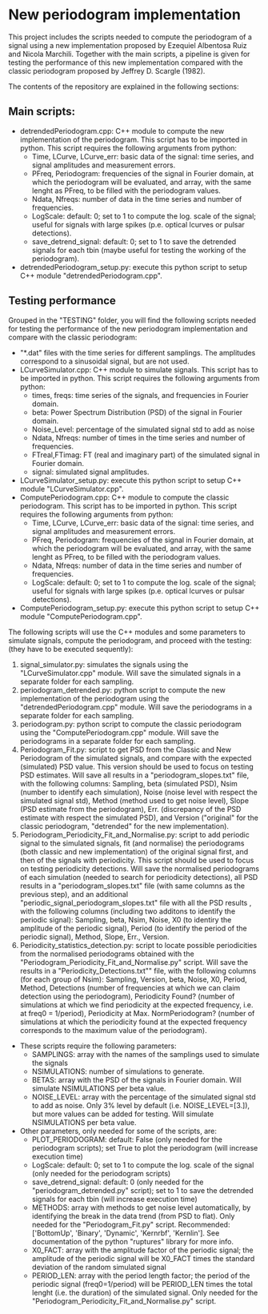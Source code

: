 # New periodogram implementation

This project includes the scripts needed to compute the periodogram of a signal using a new implementation proposed by Ezequiel Albentosa Ruiz and Nicola Marchili. Together with the main scripts, a pipeline is given for testing the performance of this new implementation compared with the classic periodogram proposed by Jeffrey D. Scargle (1982).

The contents of the repository are explained in the following sections:

## Main scripts:
- detrendedPeriodogram.cpp: C++ module to compute the new implementation of the periodogram. This script has to be imported in python. This script requires the following arguments from python:
  - Time, LCurve, LCurve_err: basic data of the signal: time series, and signal amplitudes and measurement errors.
  - PFreq, Periodogram: frequencies of the signal in Fourier domain, at which the periodogram will be evaluated, and array, with the same lenght as PFreq, to be filled with the periodogram values.
  - Ndata, Nfreqs: number of data in the time series and number of frequencies.
  - LogScale: default: 0; set to 1 to compute the log. scale of the signal; useful for signals with large spikes (p.e. optical lcurves or pulsar detections).
  - save_detrend_signal: default: 0; set to 1 to save the detrended signals for each tbin (maybe useful for testing the working of the periodogram).
- detrendedPeriodogram_setup.py: execute this python script to setup C++ module "detrendedPeriodogram.cpp".

## Testing performance
Grouped in the "TESTING" folder, you will find the following scripts needed for testing the performance of the new periodogram implementation and compare with the classic periodogram:
- "*.dat" files with the time series for different samplings. The amplitudes correspond to a sinusoidal signal, but are not used.
- LCurveSimulator.cpp: C++ module to simulate signals. This script has to be imported in python. This script requires the following arguments from python:
  - times, freqs: time series of the signals, and frequencies in Fourier domain.
  - beta: Power Spectrum Distribution (PSD) of the signal in Fourier domain.
  - Noise_Level: percentage of the simulated signal std to add as noise
  - Ndata, Nfreqs: number of times in the time series and number of frequencies.
  - FTreal,FTimag: FT (real and imaginary part) of the simulated signal in Fourier domain.
  - signal: simulated signal amplitudes.
- LCurveSimulator_setup.py: execute this python script to setup C++ module "LCurveSimulator.cpp".
- ComputePeriodogram.cpp: C++ module to compute the classic periodogram. This script has to be imported in python. This script requires the following arguments from python:
  - Time, LCurve, LCurve_err: basic data of the signal: time series, and signal amplitudes and measurement errors.
  - PFreq, Periodogram: frequencies of the signal in Fourier domain, at which the periodogram will be evaluated, and array, with the same lenght as PFreq, to be filled with the periodogram values.
  - Ndata, Nfreqs: number of data in the time series and number of frequencies.
  - LogScale: default: 0; set to 1 to compute the log. scale of the signal; useful for signals with large spikes (p.e. optical lcurves or pulsar detections).
- ComputePeriodogram_setup.py: execute this python script to setup C++ module "ComputePeriodogram.cpp".

The following scripts will use the C++ modules and some parameters to simulate signals, compute the periodogram, and proceed with the testing: (they have to be executed sequently):
1. signal_simulator.py: simulates the signals using the "LCurveSimulator.cpp" module. Will save the simulated signals in a separate folder for each sampling.
2. periodogram_detrended.py: python script to compute the new implementation of the periodogram using the "detrendedPeriodogram.cpp" module. Will save the periodograms in a separate folder for each sampling.
3. periodogram.py: python script to compute the classic periodogram using the "ComputePeriodogram.cpp" module. Will save the periodograms in a separate folder for each sampling.
4. Periodogram_Fit.py: script to get PSD from the Classic and New Periodogram of the simulated signals, and compare with the expected (simulated) PSD value. This version should be used to focus on testing PSD estimates. Will save all results in a "periodogram_slopes.txt" file, with the following columns: Sampling, beta (simulated PSD), Nsim (number to identify each simulation), Noise (noise level with respect the simulated signal std), Method (method used to get noise level), Slope (PSD estimate from the periodogram), Err. (discrepancy of the PSD estimate with respect the simulated PSD), and Version ("original" for the classic periodogram, "detrended" for the new implementation).
5. Periodogram_Periodicity_Fit_and_Normalise.py: script to add periodic signal to the simulated signals, fit (and normalise) the periodograms (both classic and new implementation) of the original signal first, and then of the signals with periodicity. This script should be used to focus on testing periodicity detections. Will save the normalised periodograms of each simulation (needed to search for periodicity detections), all PSD results in a "periodogram_slopes.txt" file (with same columns as the previous step), and an additional "periodic_signal_periodogram_slopes.txt" file with all the PSD results , with the following columns (including two additons to identify the periodic signal): Sampling, beta, Nsim, Noise, X0 (to identiry the amplitude of the periodic signal), Period (to identify the period of the periodic signal), Method, Slope, Err., Version.
6. Periodicity_statistics_detection.py: script to locate possible periodicities from the normalised periodograms obtained with the "Periodogram_Periodicity_Fit_and_Normalise.py" script. Will save the results in a "Periodicity_Detections.txt"" file, with the following columns (for each group of Nsim): Sampling, Version, beta, Noise, X0, Period, Method, Detections (number of frequencies at which we can claim detection using the periodogram), Periodicity Found? (number of simulations at which we find periodicity at the expected frequency, i.e. at freq0 = 1/period), Periodicity at Max. NormPeriodogram? (number of simulations at which the periodicity found at the expected frequency corresponds to the maximum value of the periodogram).
- These scripts require the following parameters:
  - SAMPLINGS: array with the names of the samplings used to simulate the signals
  - NSIMULATIONS: number of simulations to generate.
  - BETAS: array with the PSD of the signals in Fourier domain. Will simulate NSIMULATIONS per beta value.
  - NOISE_LEVEL: array with the percentage of the simulated signal std to add as noise. Only 3% level by default (i.e. NOISE_LEVEL=[3.]), but more values can be added for testing. Will simulate NSIMULATIONS per beta value.
- Other parameters, only needed for some of the scripts, are:
  - PLOT_PERIODOGRAM: default: False (only needed for the periodogram scripts); set True to plot the periodogram (will increase execution time)
  - LogScale: default: 0; set to 1 to compute the log. scale of the signal (only needed for the periodogram scripts)
  - save_detrend_signal: default: 0 (only needed for the "periodogram_detrended.py" script); set to 1 to save the detrended signals for each tbin (will increase execution time)
  - METHODS: array with methods to get noise level automatically, by identifying the break in the data trend (from PSD to flat). Only needed for the "Periodogram_Fit.py" script. Recommended: ['BottomUp', 'Binary', 'Dynamic', 'Kernrbf', 'Kernlin']. See documentation of the python "ruptures" library for more info.
  - X0_FACT: array with the amplitude factor of the periodic signal; the amplitude of the periodic signal will be X0_FACT times the standard deviation of the random simulated signal
  - PERIOD_LEN: array with the period length factor; the period of the periodic signal (freq0=1/period) will be PERIOD_LEN times the total lenght (i.e. the duration) of the simulated signal. Only needed for the "Periodogram_Periodicity_Fit_and_Normalise.py" script.

